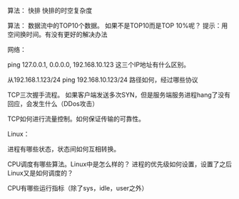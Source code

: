 算法：
快排
快排的时空复杂度

算法：
数据流中的TOP10个数据。
如果不是TOP10而是TOP 10%呢？
提示：用空间换时间。有没有更好的解决办法

网络：

ping 127.0.0.1, 0.0.0.0, 192.168.10.123 这三个IP地址有什么区别。

从192.168.1.123/24 ping 192.168.10.123/24 路径如何，经过哪些协议

TCP三次握手流程。
如果客户端发送多次SYN，但是服务端服务进程hang了没有回应，会发生什么（DDos攻击）

TCP如何进行流量控制。如何保证传输的可靠性。

Linux：

进程有哪些状态，状态间如何互相转换。

CPU调度有哪些算法。Linux中是怎么样的？
进程的优先级如何设置，设置了之后Linux又是如何调度的？

CPU有哪些运行指标（除了sys，idle，user之外）